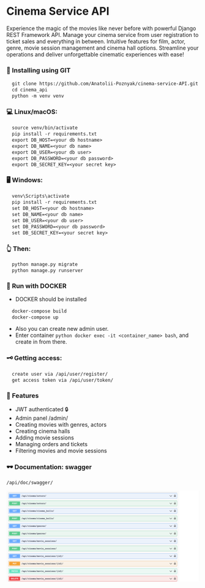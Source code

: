 # Cinema Service API

Experience the magic of the movies like never before with powerful Django REST Framework API. 
Manage your cinema service from user registration to ticket sales and everything in between. 
Intuitive features for film, actor, genre, movie session management and cinema hall options.
Streamline your operations and deliver unforgettable cinematic experiences with ease!

### 💾 Installing using GIT
```shell
  git clone https://github.com/Anatolii-Poznyak/cinema-service-API.git
  cd cinema_api
  python -m venv venv
```

### 💻 Linux/macOS:
```shell
  source venv/bin/activate
  pip install -r requirements.txt
  export DB_HOST=<your db hostname>
  export DB_NAME=<your db name>
  export DB_USER=<your db user>
  export DB_PASSWORD=<your db password>
  export DB_SECRET_KEY=<your secret key>
```

### 🖥 Windows:
```shell
  venv\Scripts\activate
  pip install -r requirements.txt
  set DB_HOST=<your db hostname>
  set DB_NAME=<your db name>
  set DB_USER=<your db user>
  set DB_PASSWORD=<your db password>
  set DB_SECRET_KEY=<your secret key>
```

### 👆 Then:
```shell
  python manage.py migrate
  python manage.py runserver
```
### 📀 Run with DOCKER
- DOCKER should be installed

```shell
  docker-compose build
  docker-compose up
```

- Also you can create new admin user.
- Enter container ```python docker exec -it <container_name> bash```, and create in from there.


### 🗝 Getting access:
```shell
  create user via /api/user/register/
  get access token via /api/user/token/
```

### 🧾 Features
- JWT authenticated 🔒
- Admin panel /admin/
- Creating movies with genres, actors
- Creating cinema halls
- Adding movie sessions
- Managing orders and tickets
- Filtering movies and movie sessions

### 🕶 Documentation: swagger
```
/api/doc/swagger/
```
![swagger.png](swagger.png)

